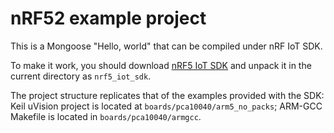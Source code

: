 # nRF52 example project

This is a Mongoose "Hello, world" that can be compiled under nRF IoT SDK.

To make it work, you should download [nRF5 IoT SDK](http://developer.nordicsemi.com/nRF5_IoT_SDK/)
and unpack it in the current directory as `nrf5_iot_sdk`.

The project structure replicates that of the examples provided with the SDK:
Keil uVision project is located at `boards/pca10040/arm5_no_packs`; ARM-GCC
Makefile is located in `boards/pca10040/armgcc`.
